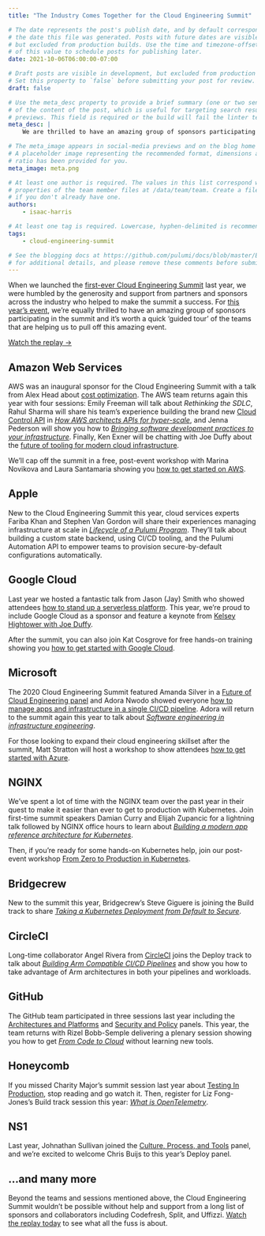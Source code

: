 ```yaml
---
title: "The Industry Comes Together for the Cloud Engineering Summit"

# The date represents the post's publish date, and by default corresponds with
# the date this file was generated. Posts with future dates are visible in development,
# but excluded from production builds. Use the time and timezone-offset portions of
# of this value to schedule posts for publishing later.
date: 2021-10-06T06:00:00-07:00

# Draft posts are visible in development, but excluded from production builds.
# Set this property to `false` before submitting your post for review.
draft: false

# Use the meta_desc property to provide a brief summary (one or two sentences)
# of the content of the post, which is useful for targeting search results or social-media
# previews. This field is required or the build will fail the linter test.
meta_desc: |
    We are thrilled to have an amazing group of sponsors participating in the 2021 Cloud Engineering Summit, helping us pull off this amazing event.

# The meta_image appears in social-media previews and on the blog home page.
# A placeholder image representing the recommended format, dimensions and aspect
# ratio has been provided for you.
meta_image: meta.png

# At least one author is required. The values in this list correspond with the `id`
# properties of the team member files at /data/team/team. Create a file for yourself
# if you don't already have one.
authors:
    - isaac-harris

# At least one tag is required. Lowercase, hyphen-delimited is recommended.
tags:
    - cloud-engineering-summit

# See the blogging docs at https://github.com/pulumi/docs/blob/master/BLOGGING.md.
# for additional details, and please remove these comments before submitting for review.
---
```


When we launched the [first-ever Cloud Engineering Summit](https://www.youtube.com/playlist?list=PLyy8Vx2ZoWlpE6LxGPnfLfBQLbC7zX8FT) last year, we were humbled by the generosity and support from partners and sponsors across the industry who helped to make the summit a success. For [this year’s event](/cloud-engineering-summit), we’re equally thrilled to have an amazing group of sponsors participating in the summit and it’s worth a quick ‘guided tour’ of the teams that are helping us to pull off this amazing event.

<a href="/cloud-engineering-summit/?iaid=sponsor-blog" class="btn">Watch the replay &#x2192;</a>

## Amazon Web Services

AWS was an inaugural sponsor for the Cloud Engineering Summit with a talk from Alex Head about [cost optimization](/resources/creating-a-cost-aware-culture-aws/). The AWS team returns again this year with four sessions: Emily Freeman will talk about _Rethinking the SDLC_, Rahul Sharma will share his team’s experience building the brand new [Cloud Control API](https://aws.amazon.com/blogs/aws/announcing-aws-cloud-control-api) in _[How AWS architects APIs for hyper-scale](/resources/how-aws-architects-apis-for-hyper-scale/)_, and Jenna Pederson will show you how to _[Bringing software development practices to your infrastructure](/resources/bringing-software-development-practices-to-your-infrastructure/)_. Finally, Ken Exner will be chatting with Joe Duffy about the [future of tooling for modern cloud infrastructure](/resources/developer-first-infrastructure/).

We’ll cap off the summit in a free, post-event workshop with Marina Novikova and Laura Santamaria showing you [how to get started on AWS](/resources/getting-started-with-aws/).

## Apple

New to the Cloud Engineering Summit this year, cloud services experts Fariba Khan and Stephen Van Gordon will share their experiences managing infrastructure at scale in _[Lifecycle of a Pulumi Program](/resources/lifecycle-of-a-pulumi-program/)_. They’ll talk about building a custom state backend, using CI/CD tooling, and the Pulumi Automation API to empower teams to provision secure-by-default configurations automatically.

## Google Cloud

Last year we hosted a fantastic talk from Jason (Jay) Smith who showed attendees [how to stand up a serverless platform](/resources/standing-up-a-serverless-platform/). This year, we’re proud to include Google Cloud as a sponsor and feature a keynote from [Kelsey Hightower with Joe Duffy](/resources/kelsey-hightower-joe-duffy-fireside-chat/).

After the summit, you can also join Kat Cosgrove for free hands-on training showing you [how to get started with Google Cloud](/resources/getting-started-with-google-cloud-platform/).

## Microsoft

The 2020 Cloud Engineering Summit featured Amanda Silver in a [Future of Cloud Engineering panel](/resources/getting-started-with-google-cloud-platform/) and Adora Nwodo showed everyone [how to manage apps and infrastructure in a single CI/CD pipeline](/resources/managing-your-cloud-application-and-infrastructure-deployment-in-one-pipeline). Adora will return to the summit again this year to talk about _[Software engineering in infrastructure engineering](/resources/software-engineering-in-infrastructure-engineering/)_.

For those looking to expand their cloud engineering skillset after the summit, Matt Stratton will host a workshop to show attendees [how to get started with Azure](/resources/getting-started-with-azure-native/).

## NGINX

We’ve spent a lot of time with the NGINX team over the past year in their quest to make it easier than ever to get to production with Kubernetes. Join first-time summit speakers Damian Curry and Elijah Zupancic for a lightning talk followed by NGINX office hours to learn about _[Building a modern app reference architecture for Kubernetes](/resources/building-a-modern-app-reference-architecture-for-kubernetes/)_.

Then, if you’re ready for some hands-on Kubernetes help, join our post-event workshop [From Zero to Production in Kubernetes](/resources/from-zero-to-production-in-kubernetes/).

## Bridgecrew

New to the summit this year, Bridgecrew’s Steve Giguere is joining the Build track to share _[Taking a Kubernetes Deployment from Default to Secure](/resources/taking-a-k8s-deployment-from-default-to-secure/)_.

## CircleCI

Long-time collaborator Angel Rivera from [CircleCI](https://circleci.com/) joins the Deploy track to talk about _[Building Arm Compatible CI/CD Pipelines](/resources/building-arm-compatible-cicd-pipelines)_ and show you how to take advantage of Arm architectures in both your pipelines and workloads.

## GitHub

The GitHub team participated in three sessions last year including the [Architectures and Platforms](/resources/the-future-of-cloud-engineering-architectures-and-platforms/) and [Security and Policy](/resources/the-future-of-cloud-engineering-security-and-policy/) panels. This year, the team returns with Rizel Bobb-Semple delivering a plenary session showing you how to get _[From Code to Cloud](/resources/from-code-to-cloud/)_ without learning new tools.

## Honeycomb

If you missed Charity Major’s summit session last year about [Testing In Production](/resources/testing-in-production/), stop reading and go watch it. Then, register for Liz Fong-Jones’s Build track session this year: _[What is OpenTelemetry](/resources/what-is-opentelemetry/)_.

## NS1

Last year, Johnathan Sullivan joined the [Culture, Process, and Tools](/resources/the-future-of-cloud-engineering-culture-process-tools/) panel, and we’re excited to welcome Chris Buijs to this year’s Deploy panel.

## ...and many more

Beyond the teams and sessions mentioned above, the Cloud Engineering Summit wouldn’t be possible without help and support from a long list of sponsors and collaborators including Codefresh, Split, and Uffizzi. [Watch the replay today](/cloud-engineering-summit/replay/) to see what all the fuss is about.
